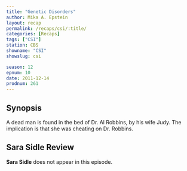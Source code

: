 ```yaml
---
title: "Genetic Disorders"
author: Mika A. Epstein
layout: recap
permalink: /recaps/csi/:title/
categories: [Recaps]
tags: ["CSI"]
station: CBS
showname: "CSI"
showslug: csi

season: 12  
epnum: 10  
date: 2011-12-14
prodnum: 261  
---
```


## Synopsis

A dead man is found in the bed of Dr. Al Robbins, by his wife Judy. The implication is that she was cheating on Dr. Robbins.

## Sara Sidle Review

**Sara Sidle** does not appear in this episode.